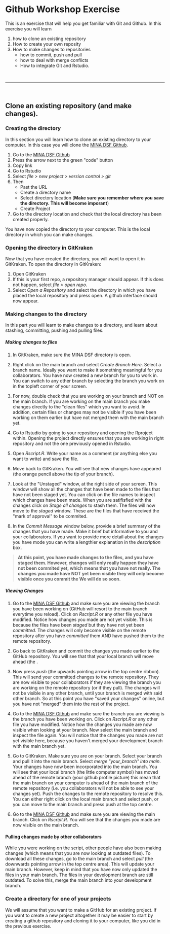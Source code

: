 # Github Workshop Exercise 

This is an exercise that will help you get familiar with Git and Github. In this exercise you will learn

1. how to clone an existing repository
2. How to create your own reposity
3. How to make changes to repositories
	* how to commit, push and pull
	* how to deal with merge conflicts
	* How to integrate Git and Rstudio. 


<br>

---------------
	
<br>
		
## Clone an existing repository (and make changes).

### Creating the directory

In this section you will learn how to clone an existing directory to your computer. In this case you will clone the [MINA DSF Github](https://github.com/SimonSchowanek/MINA_DSF).

1. Go to the [MINA DSF Github](https://github.com/SimonSchowanek/MINA_DSF)
2. Press the arrow next to the green "code" button
2. Copy link
4. Go to Rstudio
5. Select *file > new project > version control > git*
6. Then
	* Past the URL
	* Create a directory name
	* Select directory location (**Make sure you remember where you save the directory. This will become imporant**)
	* Create Project
7. Go to the directory location and check that the local directory has been created properly.


You have now copied the directory to your computer. This is the local directory in which you can make changes. 	

### Opening the directory in GitKraken
Now that you have created the directory, you will want to open it in GitKraken. To open the directory in GitKraken: 

1. Open GitKraken
2. If this is your first repo, a repository manager should appear. If this does not happen, select *file > open repo*.
3. Select *Open a Repository* and select the directory in which you have placed the local repository and press open. A github interface should now appear. 


### Making changes to the directory

In this part you will learn to make changes to a directory, and learn about stashing, committing, pushing and pulling files. 

##### Making changes to files
 
1. In GitKraken, make sure the MINA DSF directory is open. 


2. Right click on the main branch and select *Create Branch Here*. Select a branch name. Ideally you want to make it something meaningful for you collaborators. You have now created a new branch for you to work in. You can switch to any other branch by selecting the branch you work on in the topleft corner of your screen. 

3. For now, double check that you are working on your branch and NOT on the main branch. If you are working on the main branch you make changes directly to the "clean files" which you want to avoid. In addition, certain files or changes may not be visible if you have been working on them earlier but have not merged them with the main branch yet. 

4. Go to Rstudio by going to your repository and opening the Rproject within. Opening the project directly ensures that you are working in right repository and not the one previously opened in Rstudio. 
5. Open *Rscript.R*. Write your name as a comment (or anything else you want to write) and save the file.
6. Move back to GitKraken. You will see that new changes have appeared (the orange pencil above the tip of your branch). 
7. Look at the "Unstaged" window, at the right side of your screen. This window will show all the changes that have been made to the files that have not been staged yet. You can click on the file names to inspect which changes have been made. When you are satifisfied with the changes click on *Stage all changes* to stash them. The files will now move to the *staged* window. These are the files that have received the "mark of approval" to be commited. 
8. In the *Commit Message* window below, provide a brief summary of the changes that you have made. Make it brief but informative to you and your collaborators. If you want to provide more detail about the changes you have mode you can write a lengthier explanation in the *description* box. 

> **At this point, you have made changes to the files, and you have staged them. However, changes will only really happen they have not been commited yet, which means that you have not really. The changes you made have NOT yet been visible they will only become visible once you commit the 
We will do so soon.** 

##### Viewing Changes

1. Go to the [MINA DSF Github](https://github.com/SimonSchowanek/MINA_DSF) and make sure you are viewing the branch you have been working on (GitHub will resort to the main branch everytime you reload). Click on *Rscript.R* or any other file you have modified. Notice how changes you made are not yet visible. This is because the files have been *staged* but they have not yet been *committed*. The changes will only become visible on the remote repository after you have *committed* them AND have pushed them to the remote repository. 

2. Go back to GitKraken and commit the changes you made earlier to the GitHub repository. You will see that that your local branch will move ahead (the . 
3. Now press *push* (the upwards pointing arrow in the top centre ribbon). This will send your committed changes to the remote repository. They are now visible to your collaborators if they are viewing the branch you are working on the remote repository (or if they pull). The changes will not be visible in any other branch, until your branch is merged with said other branch. So at this point you have "saved your changes" online, but you have not "merged" them into the rest of the project.  
4. Go to the [MINA DSF Github](https://github.com/SimonSchowanek/MINA_DSF) and make sure the branch you are viewing is the branch you have been working on. Click on *Rscript.R* or any other file you have modified. Notice how the changes you made are now visible when looking at your branch. Now select the main branch and inspect the file again. You will notice that the changes you made are not yet visible here, because you haven't merged your development branch with the main branch yet.
 
5. Go to GitKraken. Make sure you are on your branch. Select your branch and pull it into the main branch. Select *merge "your_branch" into main*. Your changes have now been incorporated into the main branch. You will see that your local branch (the little computer symbol) has moved ahead of the remote branch (your github profile picture) this mean that the main branch on your computer is ahead of the main branch of the remote repository (i.e. you collaborators will not be able to see your changes yet). Push the changes to the remote repository to resolve this. You can either right click on the local main branch and select push, or you can move to the main branch and press push at the top centre. 
6. Go to the [MINA DSF Github](https://github.com/SimonSchowanek/MINA_DSF) and make sure you are viewing the main branch. Click on *Rscript.R*. You will see that the changes you made are now visible on the main branch. 

#### Pulling changes made by other collaborators

While you were working on the script, other people have also been making changes (which means that you are now looking at outdated files). To download all these changes, go to the main branch and select *pull* (the downwards pointing arrow in the top centre area). This will update your main branch. However, keep in mind that you have now only updated the files in your main branch. The files in your development branch are still outdated. To solve this, merge the main branch into your development branch. 


### Create a directory for one of your projects

We will assume that you want to make a GitHub for an existing project. If you want to create a new project altogether it may be easier to start by creating a github repository and cloning it to your computer, like you did in the previous exercise. 
